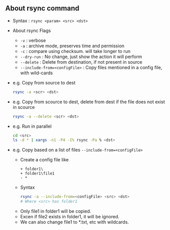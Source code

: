 ## About rsync command

* Syntax : `rsync <param> <src> <dst>`

* About rsync Flags
    * `-v` : verbose
    * `-a` : archive mode, preserves time and permission
    * `-c` : compare using checksum. will take longer to run
    * `--dry-run` : No change, just show the action it will perform
    * `--delete` : Delete from destination, if not present in source
    * `--include-from=<configFile>` : Copy files mentioned in a config file, with wild-cards

* e.g. Copy from source to dest 
    ```bash
    rsync -a <scr> <dst>
    ```

* e.g. Copy from scource to dest, delete from dest if the file does not exist in scource
    ```bash
    rsync -a --delete <scr> <dst>
    ```

* e.g. Run in parallel
    ```bash
    cd <src>
    ls -d * | xargs -n1 -P4 -I% rsync -Pa % <dst>
    ```

* e.g. Copy based on a list of files `--include-from=<configFile>`
    * Create a config file like
        ```
        + folder1\
        + folder1\file1
        - *
        ```
    * Syntax 
        ```bash
        rsync -a --include-from=<configFile> <src> <dst>
        # Where <src> has folder1
        ```
    * Only file1 in folder1 will be copied.
    * Excen if file2 exists in folder1, it will be ignored.
    * We can also change file1 to *.txt, etc with wildcards.